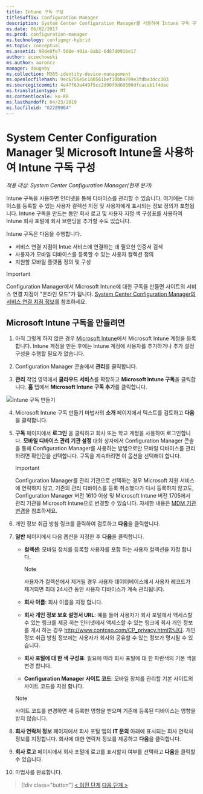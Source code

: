 ```yaml
---
title: Intune 구독 구성
titleSuffix: Configuration Manager
description: System Center Configuration Manager를 사용하여 Intune 구독 구성
ms.date: 06/02/2017
ms.prod: configuration-manager
ms.technology: configmgr-hybrid
ms.topic: conceptual
ms.assetid: 99de8fe7-560e-401a-8ab2-6d87d091be17
author: aczechowski
ms.author: aaroncz
manager: dougeby
ms.collection: M365-identity-device-management
ms.openlocfilehash: 9ec6756e5c180561bef10bba799e3fdba3dcc303
ms.sourcegitcommit: 4e47f63a449f5cc2d90f9d68500dfcacab1f4dac
ms.translationtype: MT
ms.contentlocale: ko-KR
ms.lasthandoff: 04/23/2019
ms.locfileid: "62289064"
---
```

# <a name="configure-your-intune-subscription-with-system-center-configuration-manager-and-microsoft-intune"></a>System Center Configuration Manager 및 Microsoft Intune을 사용하여 Intune 구독 구성

*적용 대상: System Center Configuration Manager(현재 분기)*

Intune 구독을 사용하면 인터넷을 통해 디바이스를 관리할 수 있습니다. 여기에는 디바이스를 등록할 수 있는 사용자 컬렉션 지정 및 사용자에게 표시되는 정보 정의가 포함됩니다. Intune 구독을 만드는 동안 회사 로고 및 사용자 지정 색 구성표를 사용하여 Intune 회사 포털에 회사 브랜딩을 추가할 수도 있습니다.

Intune 구독은 다음을 수행합니다.

-   서비스 연결 지점이 Intue 서비스에 연결하는 데 필요한 인증서 검색
-   사용자가 모바일 디바이스를 등록할 수 있는 사용자 컬렉션 정의
-   지원할 모바일 플랫폼 정의 및 구성

> [!IMPORTANT]
>  Configuration Manager에서 Microsoft Intune에 대한 구독을 만들면 사이트의 서비스 연결 지점이 "온라인 모드"가 됩니다. [System Center Configuration Manager의 서비스 연결 지점 정보](../../core/servers/deploy/configure/about-the-service-connection-point.md)를 참조하세요.

## <a name="to-create-the-microsoft-intune-subscription"></a>Microsoft Intune 구독을 만들려면

1.  아직 그렇게 하지 않은 경우 [Microsoft Intune](http://go.microsoft.com/fwlink/?LinkID=258216)에서 Microsoft Intune 계정을 등록합니다.  Intune 계정을 만든 후에는 Intune 계정에 사용자를 추가하거나 추가 설정 구성을 수행할 필요가 없습니다.

2.  Configuration Manager 콘솔에서 **관리**를 클릭합니다.

3.  **관리** 작업 영역에서 **클라우드 서비스**를 확장하고 **Microsoft Intune 구독**을 클릭합니다. **홈** 탭에서 **Microsoft Intune 구독 추가**를 클릭합니다.

![Intune 구독 만들기](../media/mdm-set-intune.png)

4. Microsoft Intune 구독 만들기 마법사의 **소개** 페이지에서 텍스트를 검토하고 **다음**을 클릭합니다.

5. **구독** 페이지에서 **로그인** 을 클릭하고 회사 또는 학교 계정을 사용하여 로그인합니다. **모바일 디바이스 관리 기관 설정** 대화 상자에서 Configuration Manager 콘솔을 통해 Configuration Manager를 사용하는 방법으로만 모바일 디바이스를 관리하려면 확인란을 선택합니다. 구독을 계속하려면 이 옵션을 선택해야 합니다.

   > [!IMPORTANT]
   >  Configuration Manager를 관리 기관으로 선택하는 경우 Microsoft 지원 서비스에 연락하지 않고, 기존의 관리 디바이스를 등록 취소했다가 다시 등록하지 않고도, Configuration Manager 버전 1610 이상 및 Microsoft Intune 버전 1705에서 관리 기관을 Microsoft Intune으로 변경할 수 있습니다. 자세한 내용은 [MDM 기관 변경](/sccm/mdm/deploy-use/change-mdm-authority)을 참조하세요.

6. 개인 정보 취급 방침 링크를 클릭하여 검토하고 **다음**을 클릭합니다.

7. **일반** 페이지에서 다음 옵션을 지정한 후 **다음**을 클릭합니다.

   - **컬렉션**: 모바일 장치를 등록할 사용자를 포함 하는 사용자 컬렉션을 지정 합니다.

     > [!NOTE]
     >  사용자가 컬렉션에서 제거될 경우 사용자 데이터베이스에서 사용자 레코드가 제거되면 최대 24시간 동안 사용자 디바이스가 계속 관리됩니다.

   - **회사 이름**: 회사 이름을 지정 합니다.

   - **회사 개인 정보 보호 설명서 URL**: 예를 들어 사용자가 회사 포털에서 액세스할 수 있는 링크를 제공 하는 인터넷에서 액세스할 수 있는 링크에 회사 개인 정보를 게시 하는 경우 http://www.contoso.com/CP_privacy.html합니다. 개인 정보 취급 방침 정보에는 사용자가 회사와 공유할 수 있는 정보가 명시될 수 있습니다.

   - **회사 포털에 대 한 색 구성표**: 필요에 따라 회사 포털에 대 한 파란색의 기본 색을 변경 합니다.

   - **Configuration Manager 사이트 코드**: 모바일 장치를 관리할 기본 사이트의 사이트 코드를 지정 합니다.

   > [!NOTE]
   >  사이트 코드를 변경하면 새 등록만 영향을 받으며 기존에 등록된 디바이스는 영향을 받지 않습니다.

8. **회사 연락처 정보** 페이지에서 회사 포털 앱의 **IT 문의** 아래에 표시되는 회사 연락처 정보를 지정합니다. 회사에 대한 연락처 정보를 제공하고 **다음**을 클릭합니다.

9. **회사 로고** 페이지에서 회사 포털에 로고를 표시할지 여부를 선택하고 **다음**을 클릭할 수 있습니다.

10. 마법사를 완료합니다.

> [!div class="button"]
> [< 이전 단계](confirm-dns.md)  [다음 단계 >](terms-and-conditions.md)
